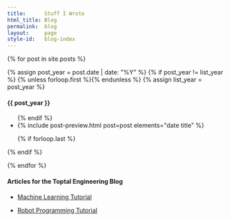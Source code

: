 ```yaml
---
title:      Stuff I Wrote
html_title: Blog
permalink:  blog
layout:     page
style-id:   blog-index
---
```


{% for post in site.posts %}

{% assign post_year = post.date | date: "%Y" %}
{% if post_year != list_year %}
  {% unless forloop.first %}</ul>{% endunless %}
  {% assign list_year = post_year %}
  <h4 id="year-{{ list_year }}" class="year">{{ post_year }}</h4>
  <ul class="post-list">
{% endif %}

<li>
  {% include post-preview.html post=post elements="date title" %}
</li>

{% if forloop.last %}</ul>{% endif %}

{% endfor %}

<!-- Offsite Articles -->
<h4>Articles for the Toptal Engineering Blog</h4>
<ul class="post-list">
  <li>
    <div class="post-preview">
    <a target="_blank" href="https://www.toptal.com/machine-learning/machine-learning-theory-an-introductory-primer#obtain-only-eye-opening-engineers">
      <p class="post-title">Machine Learning Tutorial</p>
    </a>
    </div>
  </li>

  <li>
    <div class="post-preview">
    <a target="_blank" href="https://www.toptal.com/robotics/programming-a-robot-an-introductory-tutorial#obtain-only-eye-opening-engineers">
      <p class="post-title">Robot Programming Tutorial</p>
    </a>
    </div>
  </li>
</ul>
